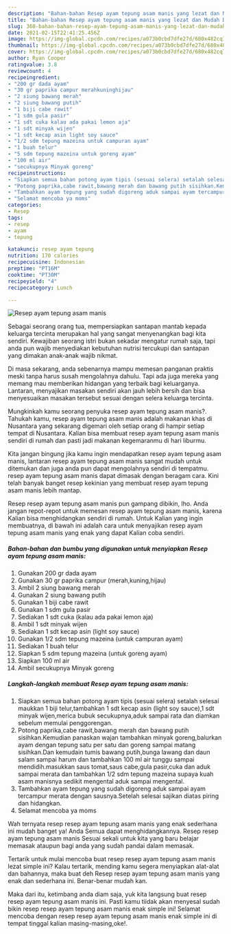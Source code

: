 ```yaml
---
description: "Bahan-bahan Resep ayam tepung asam manis yang lezat dan Mudah Dibuat"
title: "Bahan-bahan Resep ayam tepung asam manis yang lezat dan Mudah Dibuat"
slug: 360-bahan-bahan-resep-ayam-tepung-asam-manis-yang-lezat-dan-mudah-dibuat
date: 2021-02-15T22:41:25.456Z
image: https://img-global.cpcdn.com/recipes/a073b0cbd7dfe27d/680x482cq70/resep-ayam-tepung-asam-manis-foto-resep-utama.jpg
thumbnail: https://img-global.cpcdn.com/recipes/a073b0cbd7dfe27d/680x482cq70/resep-ayam-tepung-asam-manis-foto-resep-utama.jpg
cover: https://img-global.cpcdn.com/recipes/a073b0cbd7dfe27d/680x482cq70/resep-ayam-tepung-asam-manis-foto-resep-utama.jpg
author: Ryan Cooper
ratingvalue: 3.8
reviewcount: 4
recipeingredient:
- "200 gr dada ayam"
- "30 gr paprika campur merahkuninghijau"
- "2 siung bawang merah"
- "2 siung bawang putih"
- "1 biji cabe rawit"
- "1 sdm gula pasir"
- "1 sdt cuka kalau ada pakai lemon aja"
- "1 sdt minyak wijen"
- "1 sdt kecap asin light soy sauce"
- "1/2 sdm tepung mazeina untuk campuran ayam"
- "1 buah telur"
- "5 sdm tepung mazeina untuk goreng ayam"
- "100 ml air"
- "secukupnya Minyak goreng"
recipeinstructions:
- "Siapkan semua bahan potong ayam tipis (sesuai selera) setalah selesai maukkan 1 biji telur,tambahkan 1 sdt kecap asin (light soy sauce),1 sdt minyak wijen,merica bubuk secukupnya,aduk sampai rata dan diamkan sebelum memulai penggorengan."
- "Potong paprika,cabe rawit,bawang merah dan bawang putih sisihkan.Kemudian panaskan wajan tambahkan minyak goreng,balurkan ayam dengan tepung satu per satu dan goreng sampai matang sisihkan.Dan kemudain tumis bawang putih,bunga lawang dan daun salam sampai harum dan tambahkan 100 ml air tunggu sampai mendidih.masukkan saus tomat,saus cabe,gula pasir,cuka dan aduk sampai merata dan tambahkan 1/2 sdm tepung mazeina supaya kuah asam manisnya sedikit mengental aduk sampai mengental."
- "Tambahkan ayam tepung yang sudah digoreng aduk sampai ayam tercampur merata dengan sausnya.Setelah selesai sajikan diatas piring dan hidangkan."
- "Selamat mencoba ya moms"
categories:
- Resep
tags:
- resep
- ayam
- tepung

katakunci: resep ayam tepung 
nutrition: 170 calories
recipecuisine: Indonesian
preptime: "PT16M"
cooktime: "PT30M"
recipeyield: "4"
recipecategory: Lunch

---
```



![Resep ayam tepung asam manis](https://img-global.cpcdn.com/recipes/a073b0cbd7dfe27d/680x482cq70/resep-ayam-tepung-asam-manis-foto-resep-utama.jpg)

Sebagai seorang orang tua, mempersiapkan santapan mantab kepada keluarga tercinta merupakan hal yang sangat menyenangkan bagi kita sendiri. Kewajiban seorang istri bukan sekadar mengatur rumah saja, tapi anda pun wajib menyediakan kebutuhan nutrisi tercukupi dan santapan yang dimakan anak-anak wajib nikmat.

Di masa  sekarang, anda sebenarnya mampu memesan panganan praktis meski tanpa harus susah mengolahnya dahulu. Tapi ada juga mereka yang memang mau memberikan hidangan yang terbaik bagi keluarganya. Lantaran, menyajikan masakan sendiri akan jauh lebih bersih dan bisa menyesuaikan masakan tersebut sesuai dengan selera keluarga tercinta. 



Mungkinkah kamu seorang penyuka resep ayam tepung asam manis?. Tahukah kamu, resep ayam tepung asam manis adalah makanan khas di Nusantara yang sekarang digemari oleh setiap orang di hampir setiap tempat di Nusantara. Kalian bisa membuat resep ayam tepung asam manis sendiri di rumah dan pasti jadi makanan kegemaranmu di hari liburmu.

Kita jangan bingung jika kamu ingin mendapatkan resep ayam tepung asam manis, lantaran resep ayam tepung asam manis sangat mudah untuk ditemukan dan juga anda pun dapat mengolahnya sendiri di tempatmu. resep ayam tepung asam manis dapat dimasak dengan beragam cara. Kini telah banyak banget resep kekinian yang membuat resep ayam tepung asam manis lebih mantap.

Resep resep ayam tepung asam manis pun gampang dibikin, lho. Anda jangan repot-repot untuk memesan resep ayam tepung asam manis, karena Kalian bisa menghidangkan sendiri di rumah. Untuk Kalian yang ingin membuatnya, di bawah ini adalah cara untuk menyajikan resep ayam tepung asam manis yang enak yang dapat Kalian coba sendiri.

<!--inarticleads1-->

##### Bahan-bahan dan bumbu yang digunakan untuk menyiapkan Resep ayam tepung asam manis:

1. Gunakan 200 gr dada ayam
1. Gunakan 30 gr paprika campur (merah,kuning,hijau)
1. Ambil 2 siung bawang merah
1. Gunakan 2 siung bawang putih
1. Gunakan 1 biji cabe rawit
1. Gunakan 1 sdm gula pasir
1. Sediakan 1 sdt cuka (kalau ada pakai lemon aja)
1. Ambil 1 sdt minyak wijen
1. Sediakan 1 sdt kecap asin (light soy sauce)
1. Gunakan 1/2 sdm tepung mazeina (untuk campuran ayam)
1. Sediakan 1 buah telur
1. Siapkan 5 sdm tepung mazeina (untuk goreng ayam)
1. Siapkan 100 ml air
1. Ambil secukupnya Minyak goreng




<!--inarticleads2-->

##### Langkah-langkah membuat Resep ayam tepung asam manis:

1. Siapkan semua bahan potong ayam tipis (sesuai selera) setalah selesai maukkan 1 biji telur,tambahkan 1 sdt kecap asin (light soy sauce),1 sdt minyak wijen,merica bubuk secukupnya,aduk sampai rata dan diamkan sebelum memulai penggorengan.
1. Potong paprika,cabe rawit,bawang merah dan bawang putih sisihkan.Kemudian panaskan wajan tambahkan minyak goreng,balurkan ayam dengan tepung satu per satu dan goreng sampai matang sisihkan.Dan kemudain tumis bawang putih,bunga lawang dan daun salam sampai harum dan tambahkan 100 ml air tunggu sampai mendidih.masukkan saus tomat,saus cabe,gula pasir,cuka dan aduk sampai merata dan tambahkan 1/2 sdm tepung mazeina supaya kuah asam manisnya sedikit mengental aduk sampai mengental.
1. Tambahkan ayam tepung yang sudah digoreng aduk sampai ayam tercampur merata dengan sausnya.Setelah selesai sajikan diatas piring dan hidangkan.
1. Selamat mencoba ya moms




Wah ternyata resep resep ayam tepung asam manis yang enak sederhana ini mudah banget ya! Anda Semua dapat menghidangkannya. Resep resep ayam tepung asam manis Sesuai sekali untuk kita yang baru belajar memasak ataupun bagi anda yang sudah pandai dalam memasak.

Tertarik untuk mulai mencoba buat resep resep ayam tepung asam manis lezat simple ini? Kalau tertarik, mending kamu segera menyiapkan alat-alat dan bahannya, maka buat deh Resep resep ayam tepung asam manis yang enak dan sederhana ini. Benar-benar mudah kan. 

Maka dari itu, ketimbang anda diam saja, yuk kita langsung buat resep resep ayam tepung asam manis ini. Pasti kamu tiidak akan menyesal sudah bikin resep resep ayam tepung asam manis enak simple ini! Selamat mencoba dengan resep resep ayam tepung asam manis enak simple ini di tempat tinggal kalian masing-masing,oke!.

